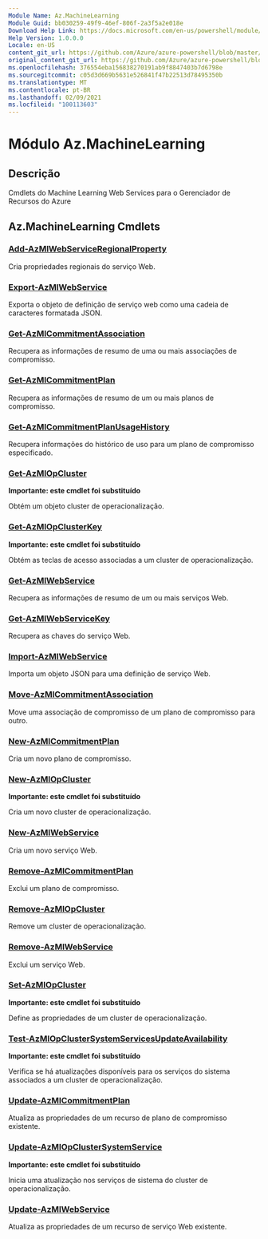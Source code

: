 ```yaml
---
Module Name: Az.MachineLearning
Module Guid: bb030259-49f9-46ef-806f-2a3f5a2e018e
Download Help Link: https://docs.microsoft.com/en-us/powershell/module/az.machinelearning
Help Version: 1.0.0.0
Locale: en-US
content_git_url: https://github.com/Azure/azure-powershell/blob/master/src/MachineLearning/MachineLearning/help/Az.MachineLearning.md
original_content_git_url: https://github.com/Azure/azure-powershell/blob/master/src/MachineLearning/MachineLearning/help/Az.MachineLearning.md
ms.openlocfilehash: 376554eba156838270191ab9f8847403b7d6798e
ms.sourcegitcommit: c05d3d669b5631e526841f47b22513d78495350b
ms.translationtype: MT
ms.contentlocale: pt-BR
ms.lasthandoff: 02/09/2021
ms.locfileid: "100113603"
---
```

# Módulo Az.MachineLearning
## Descrição
Cmdlets do Machine Learning Web Services para o Gerenciador de Recursos do Azure

## Az.MachineLearning Cmdlets
### [Add-AzMlWebServiceRegionalProperty](Add-AzMlWebServiceRegionalProperty.md)
Cria propriedades regionais do serviço Web.

### [Export-AzMlWebService](Export-AzMlWebService.md)
Exporta o objeto de definição de serviço web como uma cadeia de caracteres formatada JSON.

### [Get-AzMlCommitmentAssociation](Get-AzMlCommitmentAssociation.md)
Recupera as informações de resumo de uma ou mais associações de compromisso.

### [Get-AzMlCommitmentPlan](Get-AzMlCommitmentPlan.md)
Recupera as informações de resumo de um ou mais planos de compromisso.

### [Get-AzMlCommitmentPlanUsageHistory](Get-AzMlCommitmentPlanUsageHistory.md)
Recupera informações do histórico de uso para um plano de compromisso especificado.

### [Get-AzMlOpCluster](Get-AzMlOpCluster.md)
**Importante: este cmdlet foi substituído**

Obtém um objeto cluster de operacionalização.

### [Get-AzMlOpClusterKey](Get-AzMlOpClusterKey.md)
**Importante: este cmdlet foi substituído**

Obtém as teclas de acesso associadas a um cluster de operacionalização.

### [Get-AzMlWebService](Get-AzMlWebService.md)
Recupera as informações de resumo de um ou mais serviços Web.

### [Get-AzMlWebServiceKey](Get-AzMlWebServiceKey.md)
Recupera as chaves do serviço Web.

### [Import-AzMlWebService](Import-AzMlWebService.md)
Importa um objeto JSON para uma definição de serviço Web.

### [Move-AzMlCommitmentAssociation](Move-AzMlCommitmentAssociation.md)
Move uma associação de compromisso de um plano de compromisso para outro.

### [New-AzMlCommitmentPlan](New-AzMlCommitmentPlan.md)
Cria um novo plano de compromisso.

### [New-AzMlOpCluster](New-AzMlOpCluster.md)
**Importante: este cmdlet foi substituído**

Cria um novo cluster de operacionalização.

### [New-AzMlWebService](New-AzMlWebService.md)
Cria um novo serviço Web.

### [Remove-AzMlCommitmentPlan](Remove-AzMlCommitmentPlan.md)
Exclui um plano de compromisso.

### [Remove-AzMlOpCluster](Remove-AzMlOpCluster.md)
Remove um cluster de operacionalização.

### [Remove-AzMlWebService](Remove-AzMlWebService.md)
Exclui um serviço Web.

### [Set-AzMlOpCluster](Set-AzMlOpCluster.md)
**Importante: este cmdlet foi substituído**

Define as propriedades de um cluster de operacionalização.

### [Test-AzMlOpClusterSystemServicesUpdateAvailability](Test-AzMlOpClusterSystemServicesUpdateAvailability.md)
**Importante: este cmdlet foi substituído**

Verifica se há atualizações disponíveis para os serviços do sistema associados a um cluster de operacionalização.

### [Update-AzMlCommitmentPlan](Update-AzMlCommitmentPlan.md)
Atualiza as propriedades de um recurso de plano de compromisso existente.

### [Update-AzMlOpClusterSystemService](Update-AzMlOpClusterSystemService.md)
**Importante: este cmdlet foi substituído**

Inicia uma atualização nos serviços de sistema do cluster de operacionalização.

### [Update-AzMlWebService](Update-AzMlWebService.md)
Atualiza as propriedades de um recurso de serviço Web existente.

